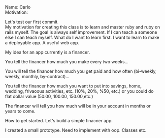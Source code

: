 Name: Carlo  
Motivation:

  Let's test our first commit.   
  My motivation for creating this class is to learn and master ruby and ruby on rails myself. The goal is always self improvement. If I can teach a someone else I can teach myself. What do I want to learn first. I want to learn to make a deployable app.
  A useful web app. 

  My idea for an app currently is a financer.

  You tell the financer how much you make every two weeks...

  You will tell the financer how much you get paid and how often (bi-weekly, weekly, monthly, by-contract)...

  You tell the financer how much you want to put into savings, home, wedding, frivaoous activities, etc. (10%, 20%, %50, etc.)
  or you could do flat dollar value (50.00, 100.00, 150.00,etc.)

  The financer will tell you how much will be in your account in months or years to come.

  How to get started. Let's build a simple finacner app.

  I created a small prototype. Need to implement with oop.
  Classes etc.
